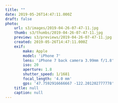```yaml
---
title: ""
date: 2019-05-26T14:47:11.000Z
draft: false
photo:
    url: s3/images/2019-04-26-07-47-11.jpg
    thumb: s3/thumbs/2019-04-26-07-47-11.jpg
    preview: s3/previews/2019-04-26-07-47-11.jpg
    created: 2019-05-26T14:47:11.000Z
    exif:
        make: Apple
        model: 'iPhone 7'
        lens: 'iPhone 7 back camera 3.99mm f/1.8'
        iso: 20
        aperture: 1.8
        shutter_speed: 1/1681
        focal_length: '4.0 mm'
        gps: '47.7592916666667 -122.201202777778'
    title: null
    caption: null
---
```


